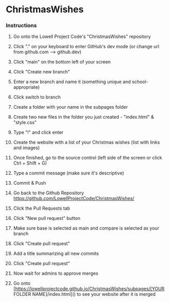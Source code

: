 # ChristmasWishes

### Instructions

1. Go onto the Lowell Project Code's "ChristmasWishes" repository
2. Click "." on your keyboard to enter GitHub's dev mode (or change url from github.com -->  github.dev)<br />

3. Click "main" on the bottom left of your screen
4. Click "Create new branch"
5. Enter a new branch and name it (something unique and school-appropriate)
6. Click switch to branch

7. Create a folder with your name in the subpages folder
8. Create two new files in the folder you just created - "index.html" & "style.css"
9. Type "!" and click enter
10. Create the website with a list of your Christmas wishes (list with links and images)

11. Once finished, go to the source control (left side of the screen or click Ctrl + Shift + G)
12. Type a commit message (make sure it's descriptive)
13. Commit & Push

14. Go back to the Github Repository https://github.com/LowellProjectCode/ChristmasWishes/
15. Click the Pull Requests tab
16. Click "New pull request" button
17. Make sure base is selected as main and compare is selected as your branch
18. Click "Create pull request"
19. Add a title summarizing all new commits
20. Click "Create pull request"

21. Now wait for admins to approve merges

22. Go onto [https://lowellprojectcode.github.io/ChristmasWishes/subpages/[YOUR FOLDER NAME]/index.html]() to see your website after it is merged
